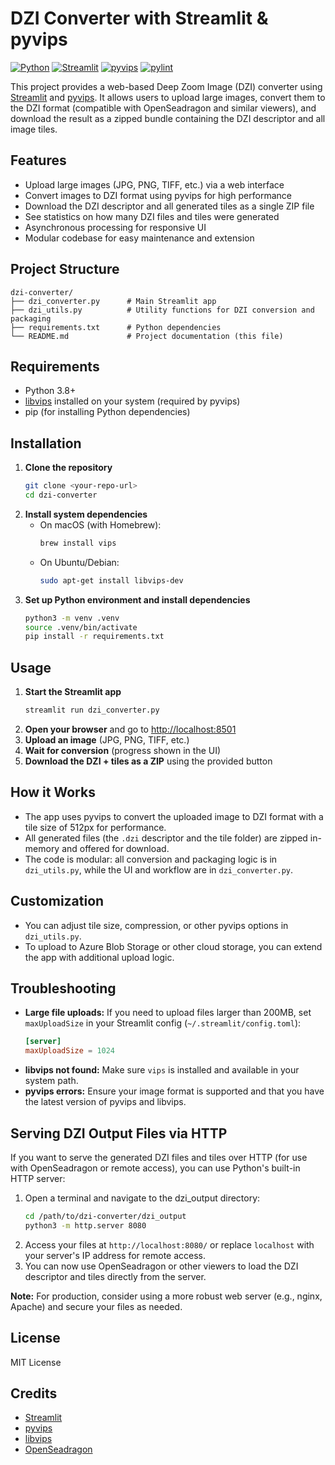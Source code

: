 # DZI Converter with Streamlit & pyvips

[![Python](https://img.shields.io/badge/python-3.8%2B-blue?logo=python)](https://www.python.org/) 
[![Streamlit](https://img.shields.io/badge/streamlit-%E2%9C%94%EF%B8%8F-brightgreen?logo=streamlit)](https://streamlit.io/) 
[![pyvips](https://img.shields.io/badge/pyvips-%E2%9C%94%EF%B8%8F-blueviolet?logo=python)](https://libvips.github.io/pyvips/)
[![pylint](https://github.com/gsaini/pyvips-dzi-converter/actions/workflows/pylint.yml/badge.svg)](https://github.com/gsaini/pyvips-dzi-converter/actions/workflows/pylint.yml)

This project provides a web-based Deep Zoom Image (DZI) converter using [Streamlit](https://streamlit.io/) and [pyvips](https://libvips.github.io/pyvips/). It allows users to upload large images, convert them to the DZI format (compatible with OpenSeadragon and similar viewers), and download the result as a zipped bundle containing the DZI descriptor and all image tiles.

## Features
- Upload large images (JPG, PNG, TIFF, etc.) via a web interface
- Convert images to DZI format using pyvips for high performance
- Download the DZI descriptor and all generated tiles as a single ZIP file
- See statistics on how many DZI files and tiles were generated
- Asynchronous processing for responsive UI
- Modular codebase for easy maintenance and extension

## Project Structure
```
dzi-converter/
├── dzi_converter.py      # Main Streamlit app
├── dzi_utils.py          # Utility functions for DZI conversion and packaging
├── requirements.txt      # Python dependencies
└── README.md             # Project documentation (this file)
```

## Requirements
- Python 3.8+
- [libvips](https://libvips.github.io/libvips/) installed on your system (required by pyvips)
- pip (for installing Python dependencies)

## Installation
1. **Clone the repository**
   ```sh
   git clone <your-repo-url>
   cd dzi-converter
   ```
2. **Install system dependencies**
   - On macOS (with Homebrew):
     ```sh
     brew install vips
     ```
   - On Ubuntu/Debian:
     ```sh
     sudo apt-get install libvips-dev
     ```
3. **Set up Python environment and install dependencies**
   ```sh
   python3 -m venv .venv
   source .venv/bin/activate
   pip install -r requirements.txt
   ```

## Usage
1. **Start the Streamlit app**
   ```sh
   streamlit run dzi_converter.py
   ```
2. **Open your browser** and go to [http://localhost:8501](http://localhost:8501)
3. **Upload an image** (JPG, PNG, TIFF, etc.)
4. **Wait for conversion** (progress shown in the UI)
5. **Download the DZI + tiles as a ZIP** using the provided button

## How it Works
- The app uses pyvips to convert the uploaded image to DZI format with a tile size of 512px for performance.
- All generated files (the `.dzi` descriptor and the tile folder) are zipped in-memory and offered for download.
- The code is modular: all conversion and packaging logic is in `dzi_utils.py`, while the UI and workflow are in `dzi_converter.py`.

## Customization
- You can adjust tile size, compression, or other pyvips options in `dzi_utils.py`.
- To upload to Azure Blob Storage or other cloud storage, you can extend the app with additional upload logic.

## Troubleshooting
- **Large file uploads:** If you need to upload files larger than 200MB, set `maxUploadSize` in your Streamlit config (`~/.streamlit/config.toml`):
  ```toml
  [server]
  maxUploadSize = 1024
  ```
- **libvips not found:** Make sure `vips` is installed and available in your system path.
- **pyvips errors:** Ensure your image format is supported and that you have the latest version of pyvips and libvips.

## Serving DZI Output Files via HTTP
If you want to serve the generated DZI files and tiles over HTTP (for use with OpenSeadragon or remote access), you can use Python's built-in HTTP server:

1. Open a terminal and navigate to the dzi_output directory:
   ```sh
   cd /path/to/dzi-converter/dzi_output
   python3 -m http.server 8080
   ```
2. Access your files at `http://localhost:8080/` or replace `localhost` with your server's IP address for remote access.
3. You can now use OpenSeadragon or other viewers to load the DZI descriptor and tiles directly from the server.

**Note:** For production, consider using a more robust web server (e.g., nginx, Apache) and secure your files as needed.

## License
MIT License

## Credits
- [Streamlit](https://streamlit.io/)
- [pyvips](https://libvips.github.io/pyvips/)
- [libvips](https://libvips.github.io/libvips/)
- [OpenSeadragon](https://openseadragon.github.io/)
